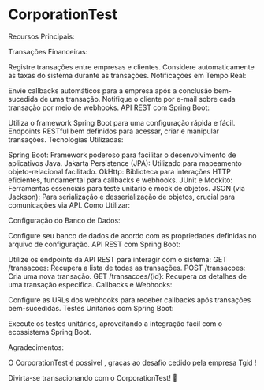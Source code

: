 # CorporationTest
Recursos Principais:

Transações Financeiras:

Registre transações entre empresas e clientes.
Considere automaticamente as taxas do sistema durante as transações.
Notificações em Tempo Real:

Envie callbacks automáticos para a empresa após a conclusão bem-sucedida de uma transação.
Notifique o cliente por e-mail sobre cada transação por meio de webhooks.
API REST com Spring Boot:

Utiliza o framework Spring Boot para uma configuração rápida e fácil.
Endpoints RESTful bem definidos para acessar, criar e manipular transações.
Tecnologias Utilizadas:

Spring Boot: Framework poderoso para facilitar o desenvolvimento de aplicativos Java.
Jakarta Persistence (JPA): Utilizado para mapeamento objeto-relacional facilitado.
OkHttp: Biblioteca para interações HTTP eficientes, fundamental para callbacks e webhooks.
JUnit e Mockito: Ferramentas essenciais para teste unitário e mock de objetos.
JSON (via Jackson): Para serialização e desserialização de objetos, crucial para comunicações via API.
Como Utilizar:

Configuração do Banco de Dados:

Configure seu banco de dados de acordo com as propriedades definidas no arquivo de configuração.
API REST com Spring Boot:

Utilize os endpoints da API REST para interagir com o sistema:
GET /transacoes: Recupera a lista de todas as transações.
POST /transacoes: Cria uma nova transação.
GET /transacoes/{id}: Recupera os detalhes de uma transação específica.
Callbacks e Webhooks:

Configure as URLs dos webhooks para receber callbacks após transações bem-sucedidas.
Testes Unitários com Spring Boot:

Execute os testes unitários, aproveitando a integração fácil com o ecossistema Spring Boot.

Agradecimentos:

O CorporationTest é possivel , graças ao desafio cedido pela empresa Tgid !

Divirta-se transacionando com o CorporationTest! 🚀


